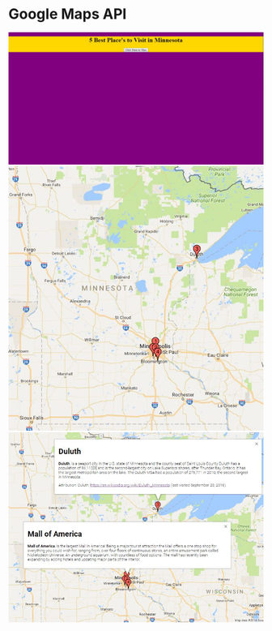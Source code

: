 Google Maps API
================
![alt Landing Page Picture](/pic/landingPage.JPG "Landing Page")
![alt text](/pic/mainArea.JPG "Main Area")
![alt text](/pic/details.JPG "Details")
